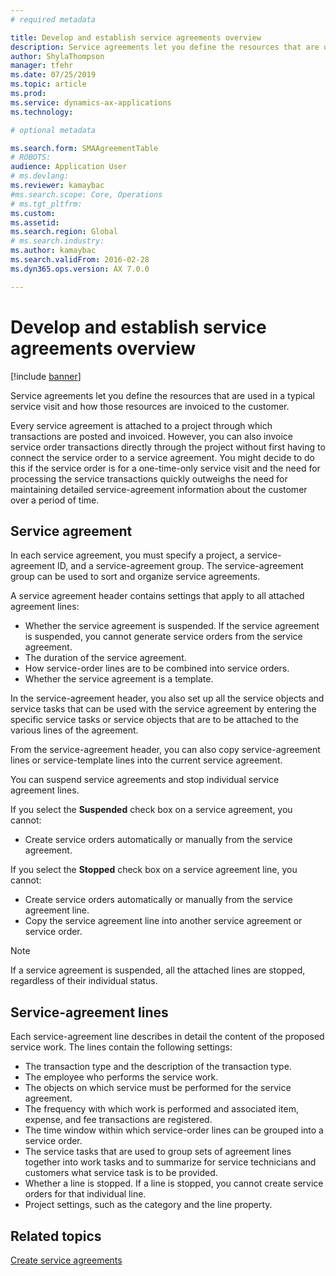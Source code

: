 ```yaml
---
# required metadata

title: Develop and establish service agreements overview
description: Service agreements let you define the resources that are used in a typical service visit and how those resources are invoiced to the customer.
author: ShylaThompson
manager: tfehr
ms.date: 07/25/2019
ms.topic: article
ms.prod: 
ms.service: dynamics-ax-applications
ms.technology: 

# optional metadata

ms.search.form: SMAAgreementTable
# ROBOTS: 
audience: Application User
# ms.devlang: 
ms.reviewer: kamaybac
#ms.search.scope: Core, Operations
# ms.tgt_pltfrm: 
ms.custom: 
ms.assetid: 
ms.search.region: Global
# ms.search.industry: 
ms.author: kamaybac
ms.search.validFrom: 2016-02-28
ms.dyn365.ops.version: AX 7.0.0

---
```


# Develop and establish service agreements overview

[!include [banner](../includes/banner.md)]

Service agreements let you define the resources that are used in a typical
service visit and how those resources are invoiced to the customer.

Every service agreement is attached to a project through which transactions are
posted and invoiced. However, you can also invoice service order transactions
directly through the project without first having to connect the service order
to a service agreement. You might decide to do this if the service order is for
a one-time-only service visit and the need for processing the service
transactions quickly outweighs the need for maintaining detailed
service-agreement information about the customer over a period of time.

## Service agreement

In each service agreement, you must specify a project, a service-agreement ID,
and a service-agreement group. The service-agreement group can be used to sort
and organize service agreements.

A service agreement header contains settings that apply to all attached
agreement lines:

-  Whether the service agreement is suspended. If the service agreement is suspended, you cannot generate service orders from the service agreement.
-  The duration of the service agreement.
-  How service-order lines are to be combined into service orders.
-  Whether the service agreement is a template.

In the service-agreement header, you also set up all the service objects and
service tasks that can be used with the service agreement by entering the
specific service tasks or service objects that are to be attached to the various
lines of the agreement.

From the service-agreement header, you can also copy service-agreement lines or
service-template lines into the current service agreement.

You can suspend service agreements and stop individual service agreement lines.

If you select the **Suspended** check box on a service agreement, you cannot:

-    Create service orders automatically or manually from the service agreement.

If you select the **Stopped** check box on a service agreement line, you cannot:

-    Create service orders automatically or manually from the service agreement line.
-    Copy the service agreement line into another service agreement or service order.


> [!NOTE]
> If a service agreement is suspended, all the attached lines are stopped, regardless of their individual status.

## Service-agreement lines

Each service-agreement line describes in detail the content of the proposed
service work. The lines contain the following settings:

-  The transaction type and the description of the transaction type.
-  The employee who performs the service work.
-  The objects on which service must be performed for the service agreement.
-  The frequency with which work is performed and associated item, expense, and fee transactions are registered.
-  The time window within which service-order lines can be grouped into a service order.
-  The service tasks that are used to group sets of agreement lines together into work tasks and to summarize for service technicians and customers what service task is to be provided.
-  Whether a line is stopped. If a line is stopped, you cannot create service orders for that individual line.
-  Project settings, such as the category and the line property.

## Related topics

[Create service agreements](create-service-agreements.md)
